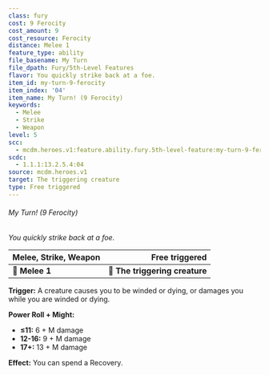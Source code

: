 ```yaml
---
class: fury
cost: 9 Ferocity
cost_amount: 9
cost_resource: Ferocity
distance: Melee 1
feature_type: ability
file_basename: My Turn
file_dpath: Fury/5th-Level Features
flavor: You quickly strike back at a foe.
item_id: my-turn-9-ferocity
item_index: '04'
item_name: My Turn! (9 Ferocity)
keywords:
  - Melee
  - Strike
  - Weapon
level: 5
scc:
  - mcdm.heroes.v1:feature.ability.fury.5th-level-feature:my-turn-9-ferocity
scdc:
  - 1.1.1:13.2.5.4:04
source: mcdm.heroes.v1
target: The triggering creature
type: Free triggered
---
```


###### My Turn! (9 Ferocity)

*You quickly strike back at a foe.*

| **Melee, Strike, Weapon** |             **Free triggered** |
| ------------------------- | -----------------------------: |
| **📏 Melee 1**            | **🎯 The triggering creature** |

**Trigger:** A creature causes you to be winded or dying, or damages you while you are winded or dying.

**Power Roll + Might:**

- **≤11:** 6 + M damage
- **12-16:** 9 + M damage
- **17+:** 13 + M damage

**Effect:** You can spend a Recovery.
